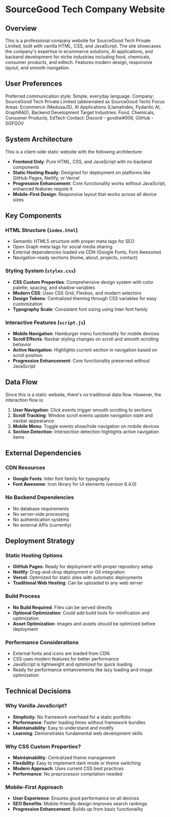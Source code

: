 # SourceGood Tech Company Website

## Overview

This is a professional company website for SourceGood Tech Private Limited, built with vanilla HTML, CSS, and JavaScript. The site showcases the company's expertise in ecommerce solutions, AI applications, and backend development for niche industries including food, chemicals, consumer products, and edtech. Features modern design, responsive layout, and smooth navigation.

## User Preferences

Preferred communication style: Simple, everyday language.
Company: SourceGood Tech Private Limited (abbreviated as SourceGood Tech)
Focus Areas: Ecommerce (MedusaJS), AI Applications (LlamaIndex, Pydantic AI, GraphRAG), Backend Development
Target Industries: Food, Chemicals, Consumer Products, EdTech
Contact: Discord - govdiw#006, GitHub - SGFGOV

## System Architecture

This is a client-side static website with the following architecture:

- **Frontend Only**: Pure HTML, CSS, and JavaScript with no backend components
- **Static Hosting Ready**: Designed for deployment on platforms like GitHub Pages, Netlify, or Vercel
- **Progressive Enhancement**: Core functionality works without JavaScript, enhanced features require it
- **Mobile-First Design**: Responsive layout that works across all device sizes

## Key Components

### HTML Structure (`index.html`)
- Semantic HTML5 structure with proper meta tags for SEO
- Open Graph meta tags for social media sharing
- External dependencies loaded via CDN (Google Fonts, Font Awesome)
- Navigation-ready sections (home, about, projects, contact)

### Styling System (`styles.css`)
- **CSS Custom Properties**: Comprehensive design system with color palette, spacing, and shadow variables
- **Modern CSS**: Uses CSS Grid, Flexbox, and modern selectors
- **Design Tokens**: Centralized theming through CSS variables for easy customization
- **Typography Scale**: Consistent font sizing using Inter font family

### Interactive Features (`script.js`)
- **Mobile Navigation**: Hamburger menu functionality for mobile devices
- **Scroll Effects**: Navbar styling changes on scroll and smooth scrolling behavior
- **Active Navigation**: Highlights current section in navigation based on scroll position
- **Progressive Enhancement**: Core functionality preserved without JavaScript

## Data Flow

Since this is a static website, there's no traditional data flow. However, the interaction flow is:

1. **User Navigation**: Click events trigger smooth scrolling to sections
2. **Scroll Tracking**: Window scroll events update navigation state and navbar appearance
3. **Mobile Menu**: Toggle events show/hide navigation on mobile devices
4. **Section Detection**: Intersection detection highlights active navigation items

## External Dependencies

### CDN Resources
- **Google Fonts**: Inter font family for typography
- **Font Awesome**: Icon library for UI elements (version 6.4.0)

### No Backend Dependencies
- No database requirements
- No server-side processing
- No authentication systems
- No external APIs (currently)

## Deployment Strategy

### Static Hosting Options
- **GitHub Pages**: Ready for deployment with proper repository setup
- **Netlify**: Drag-and-drop deployment or Git integration
- **Vercel**: Optimized for static sites with automatic deployments
- **Traditional Web Hosting**: Can be uploaded to any web server

### Build Process
- **No Build Required**: Files can be served directly
- **Optional Optimization**: Could add build tools for minification and optimization
- **Asset Optimization**: Images and assets should be optimized before deployment

### Performance Considerations
- External fonts and icons are loaded from CDN
- CSS uses modern features for better performance
- JavaScript is lightweight and optimized for quick loading
- Ready for performance enhancements like lazy loading and image optimization

## Technical Decisions

### Why Vanilla JavaScript?
- **Simplicity**: No framework overhead for a static portfolio
- **Performance**: Faster loading times without framework bundles
- **Maintainability**: Easy to understand and modify
- **Learning**: Demonstrates fundamental web development skills

### Why CSS Custom Properties?
- **Maintainability**: Centralized theme management
- **Flexibility**: Easy to implement dark mode or theme switching
- **Modern Approach**: Uses current CSS best practices
- **Performance**: No preprocessor compilation needed

### Mobile-First Approach
- **User Experience**: Ensures good performance on all devices
- **SEO Benefits**: Mobile-friendly design improves search rankings
- **Progressive Enhancement**: Builds up from basic functionality